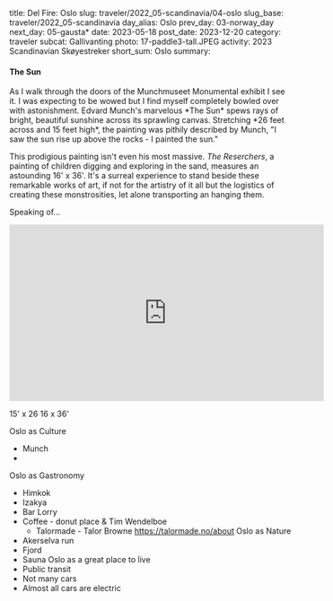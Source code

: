 title: Del Fire: Oslo
slug: traveler/2022_05-scandinavia/04-oslo
slug_base: traveler/2022_05-scandinavia
day_alias: Oslo
prev_day: 03-norway_day
next_day: 05-gausta*
date: 2023-05-18
post_date: 2023-12-20
category: traveler
subcat: Gallivanting
photo: 17-paddle3-tall.JPEG
activity: 2023 Scandinavian Sk&oslash;yestreker
short_sum: Oslo
summary: 

<h4 class="article-subheader">The Sun</h4>
As I walk through the doors of the Munchmuseet
<span class="skewed">Monumental</span> exhibit I see it. I was expecting to be
wowed but I find myself completely bowled over with astonishment. Edvard
Munch's marvelous *The Sun* spews rays of bright, beautiful sunshine
across its sprawling canvas. Stretching *26 feet across and 15 feet high*, the
painting was pithily described by Munch, "I saw the sun rise up above the
rocks - I painted the sun."

This prodigious painting isn't even his most massive. *The Reserchers*, a
painting of children digging and exploring in the sand, measures an
astounding 16' x 36'. It's a surreal experience to stand beside these
remarkable works of art, if not for the artistry of it all but the logistics of
creating these monstrosities, let alone transporting an hanging them.

Speaking of...

<iframe width="560" height="315" src="https://www.youtube.com/embed/aLdZmqvYuD8?si=rGM0rkDmGLcLmrVS" title="YouTube video player" frameborder="0" allow="accelerometer; autoplay; clipboard-write; encrypted-media; gyroscope; picture-in-picture; web-share" allowfullscreen></iframe>


15' x 26
16 x 36'


Oslo as Culture
* Munch
* 
Oslo as Gastronomy
* Himkok
* Izakya
* Bar Lorry
* Coffee - donut place & Tim Wendelboe
	* Talormade - Talor Browne https://talormade.no/about
Oslo as Nature
* Akerselva run
* Fjord
* Sauna
Oslo as a great place to live
* Public transit
* Not many cars
* Almost all cars are electric